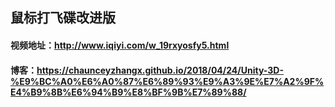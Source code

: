 ## 鼠标打飞碟改进版

#### 视频地址：http://www.iqiyi.com/w_19rxyosfy5.html
#### 博客：https://chaunceyzhangx.github.io/2018/04/24/Unity-3D-%E9%BC%A0%E6%A0%87%E6%89%93%E9%A3%9E%E7%A2%9F%E4%B9%8B%E6%94%B9%E8%BF%9B%E7%89%88/
